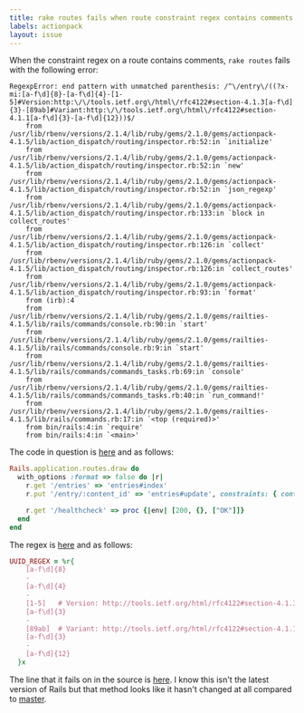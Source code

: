```yaml
---
title: rake routes fails when route constraint regex contains comments
labels: actionpack
layout: issue
---
```


When the constraint regex on a route contains comments, `rake routes` fails with the following error:

```
RegexpError: end pattern with unmatched parenthesis: /^\/entry\/((?x-mi:[a-f\d]{8}-[a-f\d]{4}-[1-5]#Version:http:\/\/tools.ietf.org\/html\/rfc4122#section-4.1.3[a-f\d]{3}-[89ab]#Variant:http:\/\/tools.ietf.org\/html\/rfc4122#section-4.1.1[a-f\d]{3}-[a-f\d]{12}))$/
    from /usr/lib/rbenv/versions/2.1.4/lib/ruby/gems/2.1.0/gems/actionpack-4.1.5/lib/action_dispatch/routing/inspector.rb:52:in `initialize'
    from /usr/lib/rbenv/versions/2.1.4/lib/ruby/gems/2.1.0/gems/actionpack-4.1.5/lib/action_dispatch/routing/inspector.rb:52:in `new'
    from /usr/lib/rbenv/versions/2.1.4/lib/ruby/gems/2.1.0/gems/actionpack-4.1.5/lib/action_dispatch/routing/inspector.rb:52:in `json_regexp'
    from /usr/lib/rbenv/versions/2.1.4/lib/ruby/gems/2.1.0/gems/actionpack-4.1.5/lib/action_dispatch/routing/inspector.rb:133:in `block in collect_routes'
    from /usr/lib/rbenv/versions/2.1.4/lib/ruby/gems/2.1.0/gems/actionpack-4.1.5/lib/action_dispatch/routing/inspector.rb:126:in `collect'
    from /usr/lib/rbenv/versions/2.1.4/lib/ruby/gems/2.1.0/gems/actionpack-4.1.5/lib/action_dispatch/routing/inspector.rb:126:in `collect_routes'
    from /usr/lib/rbenv/versions/2.1.4/lib/ruby/gems/2.1.0/gems/actionpack-4.1.5/lib/action_dispatch/routing/inspector.rb:93:in `format'
    from (irb):4
    from /usr/lib/rbenv/versions/2.1.4/lib/ruby/gems/2.1.0/gems/railties-4.1.5/lib/rails/commands/console.rb:90:in `start'
    from /usr/lib/rbenv/versions/2.1.4/lib/ruby/gems/2.1.0/gems/railties-4.1.5/lib/rails/commands/console.rb:9:in `start'
    from /usr/lib/rbenv/versions/2.1.4/lib/ruby/gems/2.1.0/gems/railties-4.1.5/lib/rails/commands/commands_tasks.rb:69:in `console'
    from /usr/lib/rbenv/versions/2.1.4/lib/ruby/gems/2.1.0/gems/railties-4.1.5/lib/rails/commands/commands_tasks.rb:40:in `run_command!'
    from /usr/lib/rbenv/versions/2.1.4/lib/ruby/gems/2.1.0/gems/railties-4.1.5/lib/rails/commands.rb:17:in `<top (required)>'
    from bin/rails:4:in `require'
    from bin/rails:4:in `<main>'
```

The code in question is [here](https://github.com/alphagov/content-register/blob/2ced4612654a0a18d97b881a6ee52684f76a0c2f/config/routes.rb#L4) and as follows:

``` ruby
Rails.application.routes.draw do
  with_options :format => false do |r|
    r.get '/entries' => 'entries#index'
    r.put '/entry/:content_id' => 'entries#update', constraints: { content_id: Entry::UUID_REGEX }

    r.get '/healthcheck' => proc {|env| [200, {}, ["OK"]]}
  end
end
```

The regex is [here](https://github.com/alphagov/content-register/blob/2ced4612654a0a18d97b881a6ee52684f76a0c2f/app/models/entry.rb#L4) and as follows:

``` ruby
UUID_REGEX = %r{
    [a-f\d]{8}
    -
    [a-f\d]{4}
    -
    [1-5]   # Version: http://tools.ietf.org/html/rfc4122#section-4.1.3
    [a-f\d]{3}
    -
    [89ab]  # Variant: http://tools.ietf.org/html/rfc4122#section-4.1.1
    [a-f\d]{3}
    -
    [a-f\d]{12}
  }x
```

The line that it fails on in the source is [here](https://github.com/rails/rails/blob/v4.1.5/actionpack/lib/action_dispatch/routing/inspector.rb#L52). I know this isn't the latest version of Rails but that method looks like it hasn't changed at all compared to [master](https://github.com/rails/rails/blob/master/actionpack/lib/action_dispatch/routing/inspector.rb#L45).

